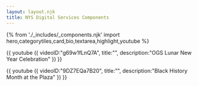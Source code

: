 ```yaml
---
layout: layout.njk
title: NYS Digital Services Components
---
```

{% from './_includes/_components.njk' import hero,categorytiles,card,bio,textarea,highlight,youtube  %}

<p class="text-xl" id="demo"></p>
<p class="text-xl" id="demo2"></p>
{{
    youtube ({
        videoID:"g69w1fLnQ7A",
        title:"",
        description:"OGS Lunar New Year Celebration"
    })
}}


{{
    youtube ({
        videoID:"9DZ7EQa7B20",
        title:"",
        description:"Black History Month at the Plaza"
    })
}}